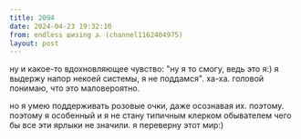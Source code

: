 ```yaml
---
title: 2094
date: 2024-04-23 19:32:10
from: endless шизing ⍼ (channel1162404975)
layout: post
---
```


ну и какое-то вдохновляющее чувство: "ну я то смогу, ведь это я:) я выдержу напор некоей системы, я не поддамся". ха-ха.
головой понимаю, что это маловероятно.

но я умею поддерживать розовые очки, даже осознавая их. поэтому. поэтому я особенный и я не стану типичным клерком обывателем чего бы все эти ярлыки не значили. я переверну этот мир:)
